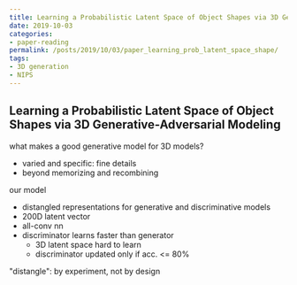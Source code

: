 ```yaml
---
title: Learning a Probabilistic Latent Space of Object Shapes via 3D Generative-Adversarial Modeling
date: 2019-10-03
categories:
- paper-reading
permalink: /posts/2019/10/03/paper_learning_prob_latent_space_shape/
tags:
- 3D generation
- NIPS
---
```


## Learning a Probabilistic Latent Space of Object Shapes via 3D Generative-Adversarial Modeling

what makes a good generative model for 3D models?
- varied and specific: fine details
- beyond memorizing and recombining

our model
- distangled representations for generative and discriminative models
- 200D latent vector
- all-conv nn
- discriminator learns faster than generator
    - 3D latent space hard to learn
    - discriminator updated only if acc. <= 80%

"distangle": by experiment, not by design

